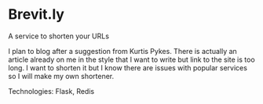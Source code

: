# Brevit.ly

A service to shorten your URLs

I plan to blog after a suggestion from Kurtis Pykes. There is actually an article already on me in the style that I want to write but link to the site is too long. I want to shorten it but I know there are issues with popular services so I will make my own shortener.

Technologies:
Flask, Redis
